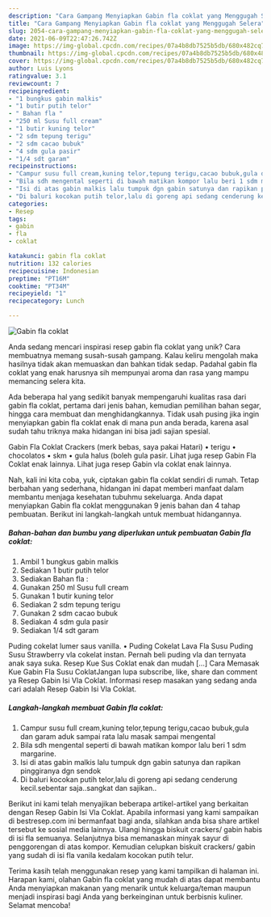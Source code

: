 ```yaml
---
description: "Cara Gampang Menyiapkan Gabin fla coklat yang Menggugah Selera"
title: "Cara Gampang Menyiapkan Gabin fla coklat yang Menggugah Selera"
slug: 2054-cara-gampang-menyiapkan-gabin-fla-coklat-yang-menggugah-selera
date: 2021-06-09T22:47:26.742Z
image: https://img-global.cpcdn.com/recipes/07a4b8db7525b5db/680x482cq70/gabin-fla-coklat-foto-resep-utama.jpg
thumbnail: https://img-global.cpcdn.com/recipes/07a4b8db7525b5db/680x482cq70/gabin-fla-coklat-foto-resep-utama.jpg
cover: https://img-global.cpcdn.com/recipes/07a4b8db7525b5db/680x482cq70/gabin-fla-coklat-foto-resep-utama.jpg
author: Luis Lyons
ratingvalue: 3.1
reviewcount: 7
recipeingredient:
- "1 bungkus gabin malkis"
- "1 butir putih telor"
- " Bahan fla "
- "250 ml Susu full cream"
- "1 butir kuning telor"
- "2 sdm tepung terigu"
- "2 sdm cacao bubuk"
- "4 sdm gula pasir"
- "1/4 sdt garam"
recipeinstructions:
- "Campur susu full cream,kuning telor,tepung terigu,cacao bubuk,gula dan garam aduk sampai rata lalu masak sampai mengental"
- "Bila sdh mengental seperti di bawah matikan kompor lalu beri 1 sdm margarine."
- "Isi di atas gabin malkis lalu tumpuk dgn gabin satunya dan rapikan pinggiranya dgn sendok"
- "Di baluri kocokan putih telor,lalu di goreng api sedang cenderung kecil.sebentar saja..sangkat dan sajikan.."
categories:
- Resep
tags:
- gabin
- fla
- coklat

katakunci: gabin fla coklat 
nutrition: 132 calories
recipecuisine: Indonesian
preptime: "PT16M"
cooktime: "PT34M"
recipeyield: "1"
recipecategory: Lunch

---
```



![Gabin fla coklat](https://img-global.cpcdn.com/recipes/07a4b8db7525b5db/680x482cq70/gabin-fla-coklat-foto-resep-utama.jpg)

Anda sedang mencari inspirasi resep gabin fla coklat yang unik? Cara membuatnya memang susah-susah gampang. Kalau keliru mengolah maka hasilnya tidak akan memuaskan dan bahkan tidak sedap. Padahal gabin fla coklat yang enak harusnya sih mempunyai aroma dan rasa yang mampu memancing selera kita.

Ada beberapa hal yang sedikit banyak mempengaruhi kualitas rasa dari gabin fla coklat, pertama dari jenis bahan, kemudian pemilihan bahan segar, hingga cara membuat dan menghidangkannya. Tidak usah pusing jika ingin menyiapkan gabin fla coklat enak di mana pun anda berada, karena asal sudah tahu triknya maka hidangan ini bisa jadi sajian spesial.

Gabin Fla Coklat Crackers (merk bebas, saya pakai Hatari) • terigu • chocolatos • skm • gula halus (boleh gula pasir. Lihat juga resep Gabin Fla Coklat enak lainnya. Lihat juga resep Gabin vla coklat enak lainnya.


Nah, kali ini kita coba, yuk, ciptakan gabin fla coklat sendiri di rumah. Tetap berbahan yang sederhana, hidangan ini dapat memberi manfaat dalam membantu menjaga kesehatan tubuhmu sekeluarga. Anda dapat menyiapkan Gabin fla coklat menggunakan 9 jenis bahan dan 4 tahap pembuatan. Berikut ini langkah-langkah untuk membuat hidangannya.

<!--inarticleads1-->

##### Bahan-bahan dan bumbu yang diperlukan untuk pembuatan Gabin fla coklat:

1. Ambil 1 bungkus gabin malkis
1. Sediakan 1 butir putih telor
1. Sediakan  Bahan fla :
1. Gunakan 250 ml Susu full cream
1. Gunakan 1 butir kuning telor
1. Sediakan 2 sdm tepung terigu
1. Gunakan 2 sdm cacao bubuk
1. Sediakan 4 sdm gula pasir
1. Sediakan 1/4 sdt garam


Puding cokelat lumer saus vanilla. • Puding Cokelat Lava Fla Susu Puding Susu Strawberry vla cokelat instan. Pernah beli puding vla dan ternyata anak saya suka. Resep Kue Sus Coklat enak dan mudah […] Cara Memasak Kue Gabin Fla Susu CoklatJangan lupa subscribe, like, share dan comment ya Resep Gabin Isi Vla Coklat. Informasi resep masakan yang sedang anda cari adalah Resep Gabin Isi Vla Coklat. 

<!--inarticleads2-->

##### Langkah-langkah membuat Gabin fla coklat:

1. Campur susu full cream,kuning telor,tepung terigu,cacao bubuk,gula dan garam aduk sampai rata lalu masak sampai mengental
1. Bila sdh mengental seperti di bawah matikan kompor lalu beri 1 sdm margarine.
1. Isi di atas gabin malkis lalu tumpuk dgn gabin satunya dan rapikan pinggiranya dgn sendok
1. Di baluri kocokan putih telor,lalu di goreng api sedang cenderung kecil.sebentar saja..sangkat dan sajikan..


Berikut ini kami telah menyajikan beberapa artikel-artikel yang berkaitan dengan Resep Gabin Isi Vla Coklat. Apabila informasi yang kami sampaikan di bestresep.com ini bermanfaat bagi anda, silahkan anda bisa share artikel tersebut ke sosial media lainnya. Ulangi hingga biskuit crackers/ gabin habis di isi fla semuanya. Selanjutnya bisa memanaskan minyak sayur di penggorengan di atas kompor. Kemudian celupkan biskuit crackers/ gabin yang sudah di isi fla vanila kedalam kocokan putih telur. 

Terima kasih telah menggunakan resep yang kami tampilkan di halaman ini. Harapan kami, olahan Gabin fla coklat yang mudah di atas dapat membantu Anda menyiapkan makanan yang menarik untuk keluarga/teman maupun menjadi inspirasi bagi Anda yang berkeinginan untuk berbisnis kuliner. Selamat mencoba!
